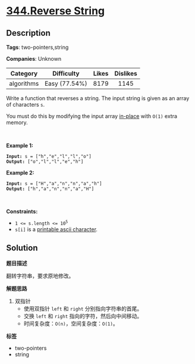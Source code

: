 # [344.Reverse String](https://leetcode.com/problems/reverse-string/description/)

## Description

**Tags**: two-pointers,string

**Companies**: Unknown

|  Category  |  Difficulty   | Likes | Dislikes |
| :--------: | :-----------: | :---: | :------: |
| algorithms | Easy (77.54%) | 8179  |   1145   |

<p>Write a function that reverses a string. The input string is given as an array of characters <code>s</code>.</p>
<p>You must do this by modifying the input array <a href="https://en.wikipedia.org/wiki/In-place_algorithm" target="_blank">in-place</a> with <code>O(1)</code> extra memory.</p>
<p>&nbsp;</p>
<p><strong class="example">Example 1:</strong></p>
<pre><code><strong>Input:</strong> s = ["h","e","l","l","o"]
<strong>Output:</strong> ["o","l","l","e","h"]</code></pre><p><strong class="example">Example 2:</strong></p>
<pre><code><strong>Input:</strong> s = ["H","a","n","n","a","h"]
<strong>Output:</strong> ["h","a","n","n","a","H"]</code></pre>
<p>&nbsp;</p>
<p><strong>Constraints:</strong></p>
<ul>
  <li><code>1 &lt;= s.length &lt;= 10<sup>5</sup></code></li>
  <li><code>s[i]</code> is a <a href="https://en.wikipedia.org/wiki/ASCII#Printable_characters" target="_blank">printable ascii character</a>.</li>
</ul>

## Solution

**题目描述**

翻转字符串，要求原地修改。

**解题思路**

1. 双指针
   - 使用双指针 `left` 和 `right` 分别指向字符串的首尾。
   - 交换 `left` 和 `right` 指向的字符，然后向中间移动。
   - 时间复杂度：`O(n)`，空间复杂度：`O(1)`。

**标签**

- two-pointers
- string
